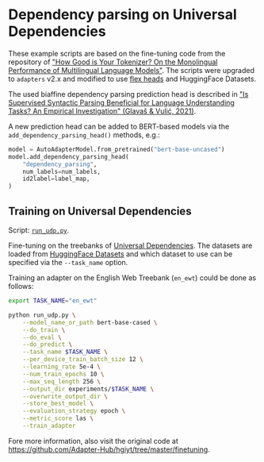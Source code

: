 # Dependency parsing on Universal Dependencies

These example scripts are based on the fine-tuning code from the repository of ["How Good is Your Tokenizer? On the Monolingual Performance of Multilingual Language Models"](https://github.com/Adapter-Hub/hgiyt).
The scripts were upgraded to `adapters` v2.x and modified to use [flex heads](https://docs.adapterhub.ml/prediction_heads.html#models-with-flexible-heads) and HuggingFace Datasets.

The used biaffine dependency parsing prediction head is described in ["Is Supervised Syntactic Parsing Beneficial for Language Understanding Tasks? An Empirical Investigation" (Glavaš & Vulić, 2021)](https://arxiv.org/pdf/2008.06788.pdf).

A new prediction head can be added to BERT-based models via the `add_dependency_parsing_head()` methods, e.g.:
```python
model = AutoAdapterModel.from_pretrained("bert-base-uncased")
model.add_dependency_parsing_head(
    "dependency_parsing",
    num_labels=num_labels,
    id2label=label_map,
)
```

## Training on Universal Dependencies

Script: [`run_udp.py`](https://github.com/Adapter-Hub/adapters/blob/master/examples/dependency-parsing/run_udp.py).

Fine-tuning on the treebanks of [Universal Dependencies](https://universaldependencies.org/).
The datasets are loaded from [HuggingFace Datasets](https://huggingface.co/datasets/universal_dependencies) and which dataset to use can be specified via the `--task_name` option.

Training an adapter on the English Web Treebank (`en_ewt`) could be done as follows:

```bash
export TASK_NAME="en_ewt"

python run_udp.py \
    --model_name_or_path bert-base-cased \
    --do_train \
    --do_eval \
    --do_predict \
    --task_name $TASK_NAME \
    --per_device_train_batch_size 12 \
    --learning_rate 5e-4 \
    --num_train_epochs 10 \
    --max_seq_length 256 \
    --output_dir experiments/$TASK_NAME \
    --overwrite_output_dir \
    --store_best_model \
    --evaluation_strategy epoch \
    --metric_score las \
    --train_adapter
```

Fore more information, also visit the original code at https://github.com/Adapter-Hub/hgiyt/tree/master/finetuning.
